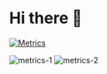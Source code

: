# Hi there :wave:

[![Metrics](https://github.com/H1rono/H1rono/actions/workflows/metrics.yml/badge.svg)](https://github.com/H1rono/H1rono/actions/workflows/metrics.yml)

![metrics-1](https://gist.githubusercontent.com/H1rono/e85c87e8ca0f2ee58430fb22d615330d/raw/metrics-1.svg)
![metrics-2](https://gist.githubusercontent.com/H1rono/e85c87e8ca0f2ee58430fb22d615330d/raw/metrics-2.svg)
